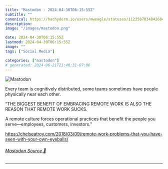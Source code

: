 ```yaml
---
title: "Mastodon - 2024-04-30T06:15:55Z"
subtitle: ""
canonical: https://hachyderm.io/users/mweagle/statuses/112358703484260406
description:
image: "/images/mastodon.png"

date: 2024-04-30T06:15:55Z
lastmod: 2024-04-30T06:15:55Z
image: ""
tags: ["Social Media"]

categories: ["mastodon"]
# generated: 2024-06-21T21:40:31-07:00
---
```

![Mastodon](/images/mastodon.png)

<p>Every team is cognitively distributed, some teams sometimes have people physically near each other.</p><p>“THE BIGGEST BENEFIT OF EMBRACING REMOTE WORK IS ALSO THE REASON THAT REMOTE WORK SUCKS.</p><p>A remote culture forces operational practices that benefit the people you serve—employees, customers, investors.”</p><p><a href="https://chelseatroy.com/2018/03/09/remote-work-problems-that-you-have-seen-with-your-own-eyeballs/" target="_blank" rel="nofollow noopener noreferrer" translate="no"><span class="invisible">https://</span><span class="ellipsis">chelseatroy.com/2018/03/09/rem</span><span class="invisible">ote-work-problems-that-you-have-seen-with-your-own-eyeballs/</span></a></p>


###### [Mastodon Source 🐘](https://hachyderm.io/@mweagle/112358703484260406)

___

